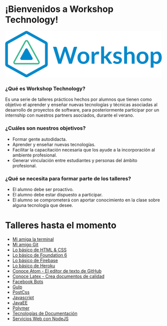 # ¡Bienvenidos a Workshop Technology!
![Logo WT](./Imagenes/logo.png)

### ¿Qué es Workshop Technology?
Es una serie de talleres prácticos hechos por alumnos que tienen como objetivo el aprender y enseñar nuevas tecnologías y técnicas asociadas al desarrollo de proyectos de software, para posteriormente participar por un internship con nuestros partners asociados, durante el verano.   


### ¿Cuáles son nuestros objetivos?
* Formar gente autodidacta.
* Aprender y enseñar nuevas tecnologías.
* Facilitar la capacitación necesaria que los ayude a la incorporación al ambiente profesional.
* Generar vinculación entre estudiantes y personas del ámbito profesional.   


### ¿Qué se necesita para formar parte de los talleres?
* El alumno debe ser proactivo.
* El alumno debe estar dispuesto a participar.
* El alumno se comprometerá con aportar conocimiento en la clase sobre alguna tecnología que desee.

# Talleres hasta el momento
* [Mi amiga la terminal](/Talleres/Mi_amiga_terminal/Page1.md)
* [Mi amigo Git](/Talleres/Git/Page1.md)
* [Lo básico de HTML & CSS](/Talleres/html-css/Inicio.md)
* [Lo básico de Foundation 6](/Talleres/foundation/page1.md)
* [Lo básico de Firebase](/Talleres/firebase/index.md)
* [Lo básico de Heroku](/Talleres/heroku/INDEX.md)
* [Conoce Atom - El editor de texto de GitHub](/Talleres/Taller-Atom/README.md)
* [Conoce Latex - Crea documentos de calidad](/Talleres/IntroduccionLatex/index.md)
* [Facebook Bots](/Talleres/facebook-bots/README.md)
* [Gulp](/Talleres/gulp/Page1.md)
* [PostCss](/Talleres/PostCss/Main.md)
* [Javascript](/Talleres/Javascript/Page1.md)
* [JavaEE](/Talleres/JAVAEE/page1.md)
* [Polymer](/Talleres/Polymer/README.md)
* [Tecnologías de Documentación](/Talleres/Documentacion/PAGE1.md)
* [Servicios Web con NodeJS](/Talleres/web-services/README.md)
